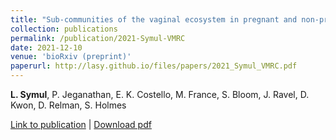 ```yaml
---
title: "Sub-communities of the vaginal ecosystem in pregnant and non-pregnant women."
collection: publications
permalink: /publication/2021-Symul-VMRC
date: 2021-12-10
venue: 'bioRxiv (preprint)'
paperurl: http://lasy.github.io/files/papers/2021_Symul_VMRC.pdf
---
```


__L. Symul__, P. Jeganathan, E. K. Costello, M. France, S. Bloom, J. Ravel, D. Kwon, D. Relman, S. Holmes


[Link to publication](https://www.biorxiv.org/content/10.1101/2021.12.10.471327v1) |
[Download pdf](http://lasy.github.io/files/papers/2021_Symul_VMRC.pdf)
